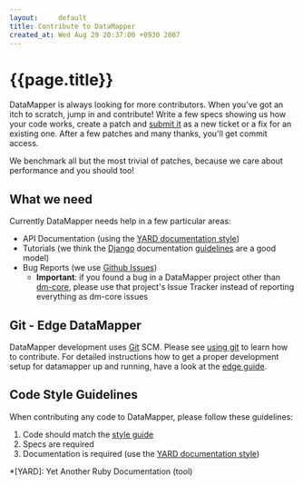```yaml
---
layout:     default
title: Contribute to DataMapper
created_at: Wed Aug 29 20:37:00 +0930 2007
---
```


{{page.title}}
==============

DataMapper is always looking for more contributors. When you've got an itch to
scratch, jump in and contribute! Write a few specs showing us how your code
works, create a patch and [submit it](http://github.com/datamapper/)
as a new ticket or a fix for an existing one. After a few patches and many
thanks, you'll get commit access.

We benchmark all but the most trivial of patches, because we care about
performance and you should too!

What we need
------------

Currently DataMapper needs help in a few particular areas:

* API Documentation (using the [YARD documentation style](http://www.yardoc.org/))
* Tutorials (we think the [Django](http://www.djangoproject.com/)
  documentation [guidelines](http://jacobian.org/writing/great-documentation/) are a good model)
* Bug Reports (we use [Github Issues](https://github.com/datamapper/dm-core/issues/))
  * **Important**: if you found a bug in a DataMapper project other than
    [dm-core](http://github.com/datamapper/dm-core), please use that
    project's Issue Tracker instead of reporting everything as dm-core
    issues

Git - Edge DataMapper
---------------------

DataMapper development uses [Git](http://git-scm.com/) SCM.
Please see [using git](/using-git) to learn how to contribute.
For detailed instructions how to get a proper development setup for
datamapper up and running, have a look at the [edge guide](http://github.com/datamapper/dm-dev).

Code Style Guidelines
---------------------

When contributing any code to DataMapper, please follow these guidelines:

1. Code should match the [style guide](http://github.com/dkubb/styleguide)
2. Specs are required
3. Documentation is required (use the [YARD documentation style](http://www.yardoc.org/))

*[YARD]: Yet Another Ruby Documentation (tool)
